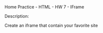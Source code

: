 Home Practice - HTML - HW 7 - IFrame

Description:

Create an iframe that contain your favorite site